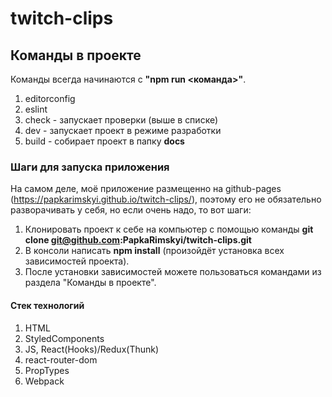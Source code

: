 # twitch-clips

## Команды в проекте

Команды всегда начинаются с <b>"npm run <команда>"</b>.

1. editorconfig
2. eslint
3. check - запускает проверки (выше в списке)
4. dev - запускает проект в режиме разработки
5. build - собирает проект в папку <b>docs</b>

### Шаги для запуска приложения

На самом деле, моё приложение размещенно на github-pages (https://papkarimskyi.github.io/twitch-clips/), поэтому его не обязательно разворачивать у себя, но если очень надо, то вот шаги:
  1. Клонировать проект к себе на компьютер с помощью команды <b>git clone git@github.com:PapkaRimskyi/twitch-clips.git</b>
  2. В консоли написать <b>npm install</b> (произойдёт установка всех зависимостей проекта).
  3. После установки зависимостей можете пользоваться командами из раздела "Команды в проекте".

#### Стек технологий
1. HTML
2. StyledComponents
3. JS, React(Hooks)/Redux(Thunk)
4. react-router-dom
5. PropTypes
6. Webpack




